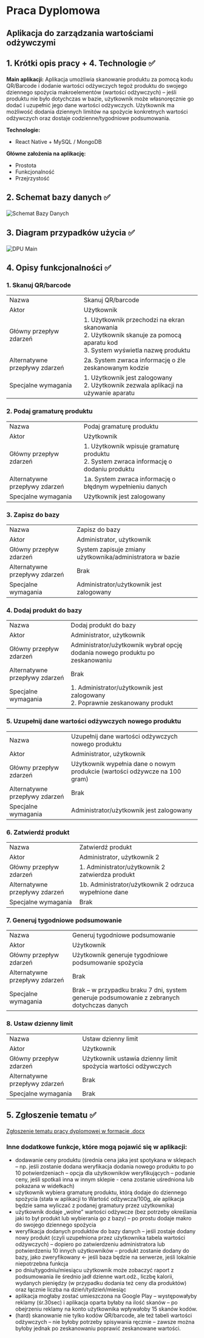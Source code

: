 # Praca Dyplomowa

## Aplikacja do zarządzania wartościami odżywczymi

## <p>1. Krótki opis pracy + 4. Technologie &#9989;</p>

__Main aplikacji:__
Aplikacja umożliwia skanowanie produktu za pomocą kodu QR/Barcode i dodanie wartości odżywczych tegoż produktu do swojego dziennego spożycia makroelementów (wartości odżywczych) – jeśli produktu nie było dotychczas w bazie, użytkownik może własnoręcznie go dodać i uzupełnić jego dane wartości odżywczych. Użytkownik ma możliwość dodania dziennych limitów na spożycie konkretnych wartości odżywczych oraz dostaje codzienne/tygodniowe podsumowania.

__Technologie:__
- React Native + MySQL / MongoDB

__Główne założenia na aplikację:__
- Prostota
- Funkcjonalność
- Przejrzystość
## <p>2. Schemat bazy danych &#9989;</p>
<img src="1. SchematBazyDanychFixed.png" alt="Schemat Bazy Danych">

## <p>3. Diagram przypadków użycia &#9989;</p>

<img src="2. DPU Main.jpg" alt="DPU Main">

## <p>4. Opisy funkcjonalności &#9989;</p>

### 1. Skanuj QR/barcode
<table>
  <tbody>
    <tr>
      <td>Nazwa</td>
      <td>Skanuj QR/barcode</td>
    </tr>
    <tr>
      <td>Aktor</td>
      <td>Użytkownik</td>
    </tr>
    <tr>
      <td>Główny przepływ zdarzeń</td>
      <td>
          1. Użytkownik przechodzi na ekran skanowania<br/>
          2. Użytkownik skanuje za pomocą aparatu kod<br/>
          3. System wyświetla nazwę produktu<br/>
      </td>
    </tr>
    <tr>
      <td>Alternatywne przepływy zdarzeń</td>
      <td>
          2a. System zwraca informację o źle zeskanowanym kodzie
      </td>
    </tr>
    <tr>
      <td>Specjalne wymagania</td>
      <td>1. Użytkownik jest zalogowany<br/>
          2. Użytkownik zezwala aplikacji na używanie aparatu 
        </td>
    </tr>
  </tbody>
</table>

### 2. Podaj gramaturę produktu
<table>
  <tbody>
    <tr>
      <td>Nazwa</td>
      <td>Podaj gramaturę produktu</td>
    </tr>
    <tr>
      <td>Aktor</td>
      <td>Użytkownik</td>
    </tr>
    <tr>
      <td>Główny przepływ zdarzeń</td>
      <td>
          1. Użytkownik wpisuje gramaturę produktu<br/>
          2. System zwraca informację o dodaniu produktu<br/>
      </td>
    </tr>
    <tr>
      <td>Alternatywne przepływy zdarzeń</td>
      <td>
          1a. System zwraca informację o błędnym wypełnieniu danych
      </td>
    </tr>
    <tr>
      <td>Specjalne wymagania</td>
      <td>Użytkownik jest zalogowany<br/>
        </td>
    </tr>
  </tbody>
</table>

### 3. Zapisz do bazy
<table>
  <tbody>
    <tr>
      <td>Nazwa</td>
      <td>Zapisz do bazy</td>
    </tr>
    <tr>
      <td>Aktor</td>
      <td>Administrator, użytkownik</td>
    </tr>
    <tr>
      <td>Główny przepływ zdarzeń</td>
      <td>
          System zapisuje zmiany użytkownika/administratora w bazie<br/>
      </td>
    </tr>
    <tr>
      <td>Alternatywne przepływy zdarzeń</td>
      <td>
          Brak
      </td>
    </tr>
    <tr>
      <td>Specjalne wymagania</td>
      <td>Administrator/użytkownik jest zalogowany
        </td>
    </tr>
  </tbody>
</table>

### 4. Dodaj produkt do bazy
<table>
  <tbody>
    <tr>
      <td>Nazwa</td>
      <td>Dodaj produkt do bazy</td>
    </tr>
    <tr>
      <td>Aktor</td>
      <td>Administrator, użytkownik</td>
    </tr>
    <tr>
      <td>Główny przepływ zdarzeń</td>
      <td>
          Administrator/użytkownik wybrał opcję dodania nowego produktu po zeskanowaniu<br/>
      </td>
    </tr>
    <tr>
      <td>Alternatywne przepływy zdarzeń</td>
      <td>
          Brak
      </td>
    </tr>
    <tr>
      <td>Specjalne wymagania</td>
      <td>1. Administrator/użytkownik jest zalogowany<br/>
          2. Poprawnie zeskanowany produkt 
        </td>
    </tr>
  </tbody>
</table>

### 5. Uzupełnij dane wartości odżywczych nowego produktu
<table>
  <tbody>
    <tr>
      <td>Nazwa</td>
      <td>Uzupełnij dane wartości odżywczych nowego produktu</td>
    </tr>
    <tr>
      <td>Aktor</td>
      <td>Administrator, użytkownik</td>
    </tr>
    <tr>
      <td>Główny przepływ zdarzeń</td>
      <td>
          Użytkownik wypełnia dane o nowym produkcie (wartości odżywcze na 100 gram)
      </td>
    </tr>
    <tr>
      <td>Alternatywne przepływy zdarzeń</td>
      <td>
          Brak
      </td>
    </tr>
    <tr>
      <td>Specjalne wymagania</td>
      <td>Administrator/użytkownik jest zalogowany
        </td>
    </tr>
  </tbody>
</table>

### 6. Zatwierdź produkt
<table>
  <tbody>
    <tr>
      <td>Nazwa</td>
      <td>Zatwierdź produkt</td>
    </tr>
    <tr>
      <td>Aktor</td>
      <td>Administrator, użytkownik 2</td>
    </tr>
    <tr>
      <td>Główny przepływ zdarzeń</td>
      <td>
          1. Administrator/użytkownik 2 zatwierdza produkt
      </td>
    </tr>
    <tr>
      <td>Alternatywne przepływy zdarzeń</td>
      <td>
          1b. Administrator/użytkownik 2 odrzuca wypełnione dane
      </td>
    </tr>
    <tr>
      <td>Specjalne wymagania</td>
      <td>Brak
        </td>
    </tr>
  </tbody>
</table>

### 7. Generuj tygodniowe podsumowanie
<table>
  <tbody>
    <tr>
      <td>Nazwa</td>
      <td>Generuj tygodniowe podsumowanie</td>
    </tr>
    <tr>
      <td>Aktor</td>
      <td>Użytkownik</td>
    </tr>
    <tr>
      <td>Główny przepływ zdarzeń</td>
      <td>
          Użytkownik generuje tygodniowe podsumowanie spożycia
      </td>
    </tr>
    <tr>
      <td>Alternatywne przepływy zdarzeń</td>
      <td>
          Brak
      </td>
    </tr>
    <tr>
      <td>Specjalne wymagania</td>
      <td>Brak – w przypadku braku 7 dni, system generuje podsumowanie z zebranych dotychczas danych
        </td>
    </tr>
  </tbody>
</table>

### 8. Ustaw dzienny limit
<table>
  <tbody>
    <tr>
      <td>Nazwa</td>
      <td>Ustaw dzienny limit</td>
    </tr>
    <tr>
      <td>Aktor</td>
      <td>Użytkownik</td>
    </tr>
    <tr>
      <td>Główny przepływ zdarzeń</td>
      <td>
          Użytkownik ustawia dzienny limit spożycia wartości odżywczych
      </td>
    </tr>
    <tr>
      <td>Alternatywne przepływy zdarzeń</td>
      <td>
          Brak
      </td>
    </tr>
    <tr>
      <td>Specjalne wymagania</td>
      <td>Brak
        </td>
    </tr>
  </tbody>
</table>

## <p>5. Zgłoszenie tematu &#9989;</p>
<a href="https://github.com/PrzemekCraker/PracaDyplomowa/blob/master/5.%20Zg%C5%82oszenie%20tematu.doc">Zgłoszenie tematu pracy dyplomowej w formacie .docx</a>

### Inne dodatkowe funkcje, które mogą pojawić się w aplikacji:
- dodawanie ceny produktu (średnia cena jaka jest spotykana w sklepach – np. jeśli zostanie dodana weryfikacja dodania nowego produktu to po 10 potwierdzeniach – opcja dla użytkowników weryfikujących – podanie ceny, jeśli spotkali inna w innym sklepie - cena zostanie uśredniona lub pokazana w widełkach)
- użytkownik wybiera gramaturę produktu, którą dodaje do dziennego spożycia (stała w aplikacji to Wartość odżywcza/100g, ale aplikacja będzie sama wyliczać z podanej gramatury przez użytkownika)
- użytkownik dodaje „wolne” wartości odżywcze (bez potrzeby określania jaki to był produkt lub wybierania go z bazy) – po prostu dodaje makro do swojego dziennego spożycia
- weryfikacja dodanych produktów do bazy danych – jeśli zostaje dodany nowy produkt (czyli uzupełniona przez użytkownika tabela wartości odżywczych) – dopiero po zatwierdzeniu administratora lub potwierdzeniu 10 innych użytkowników – produkt zostanie dodany do bazy, jako zweryfikowany <- jeśli baza będzie na serwerze, jeśli lokalnie niepotrzebna funkcja
- po dniu/tygodniu/miesiącu użytkownik może zobaczyć raport z podsumowania ile średnio jadł dzienne wart.odż., liczbę kalorii, wydanych pieniędzy (w przypadku dodania też ceny dla produktów) oraz łącznie liczba na dzień/tydzień/miesiąc
- aplikacja mogłaby zostać umieszczona na Google Play – występowałyby reklamy (śr.30sec) i aplikacja oparta byłaby na ilość skanów – po obejrzeniu reklamy na konto użytkownika wpływałoby 15 skanów kodów.
- (hard) skanowanie nie tylko kodów QR/barcode, ale też tabeli wartości odżywczych – nie byłoby potrzeby spisywania ręcznie – zawsze można byłoby jednak po zeskanowaniu poprawić zeskanowane wartości.